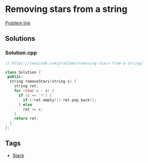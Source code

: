 # Removing stars from a string

[Problem link](https://leetcode.com/problems/removing-stars-from-a-string/)

## Solutions


### Solution.cpp
```cpp
// https://leetcode.com/problems/removing-stars-from-a-string/

class Solution {
 public:
  string removeStars(string s) {
    string ret;
    for (char c : s) {
      if (c == '*') {
        if (!ret.empty()) ret.pop_back();
      } else
        ret += c;
    }
    return ret;
  }
};
```
## Tags

* [Stack](/README.md#Stack)
